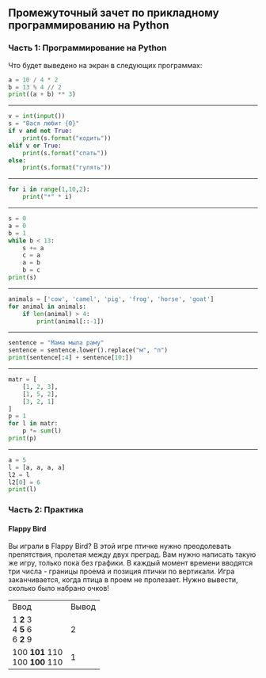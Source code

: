 ## Промежуточный зачет по прикладному программированию на Python

### Часть 1: Программирование на Python

Что будет выведено на экран в следующих программах:

```python
a = 10 / 4 * 2
b = 13 % 4 // 2
print((a + b) ** 3)
```
---
```python
v = int(input())
s = "Вася любит {0}"
if v and not True:
    print(s.format("кодить"))
elif v or True:
    print(s.format("спать"))
else:
    print(s.format("гулять"))
```
---
```python
for i in range(1,10,2):
    print("*" * i)
```
---
```python
s = 0
a = 0
b = 1
while b < 13:
    s += a
    c = a
    a = b
    b = c
print(s)
```
---
```python
animals = ['cow', 'camel', 'pig', 'frog', 'horse', 'goat']
for animal in animals:
    if len(animal) > 4:
        print(animal[::-1])
```
---
```python
sentence = "Мама мыла раму"
sentence = sentence.lower().replace("м", "п")
print(sentence[:4] + sentence[10:])
```
---
```python
matr = [
    [1, 2, 3],
    [1, 5, 2],
    [3, 2, 1]
]
p = 1
for l in matr:
    p *= sum(l)
print(p)
```
---
```python
a = 5
l = [a, a, a, a]
l2 = l
l2[0] = 6
print(l)
```
### Часть 2: Практика

#### Flappy Bird

Вы играли в Flappy Bird? В этой игре птичке нужно преодолевать препятствия, пролетая между двух преград. Вам нужно написать такую же игру, только пока без графики. В каждый момент времени вводятся три числа - границы проема и позиция птички по вертикали. Игра заканчивается, когда птица в проем не пролезает. Нужно вывести, сколько было набрано очков!


<table>
<tr><td>Ввод</td><td>Вывод</td></tr>
<tr><td>
 1 <b>2</b> 3<br>
 4 <b>5</b> 6<br>
 6 <b>2</b> 9<br>
 </td><td>2</td></tr>
<tr><td>
 100 <b>101</b> 110<br>
 100 <b>100</b> 110
 </td><td>1</td></tr>
</table>



